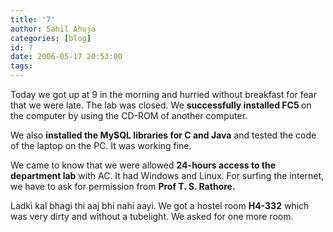 ```yaml
---
title: '7'
author: Sahil Ahuja
categories: [blog]
id: 7
date: 2006-05-17 20:53:00
tags:
---
```


Today we got up at 9 in the morning and hurried without breakfast for fear that we were late. The lab was closed. We <span style="font-weight:bold;">successfully installed FC5 </span>on the computer by using the CD-ROM of another computer.

We also <span style="font-weight:bold;">installed the MySQL libraries for C and Java</span> and tested the code of the laptop on the PC. It was working fine.

We came to know that we were allowed <span style="font-weight:bold;">24-hours access to the department lab</span>  with AC. It had Windows and Linux. For surfing the internet, we have to ask for permission from <span style="font-weight:bold;">Prof T. S. Rathore.

</span>Ladki kal bhagi thi aaj bhi nahi aayi.<span style="font-weight:bold;">
</span>
We got a hostel room <span style="font-weight:bold;">H4-332</span> which was very dirty and without a tubelight. We asked for one more room.